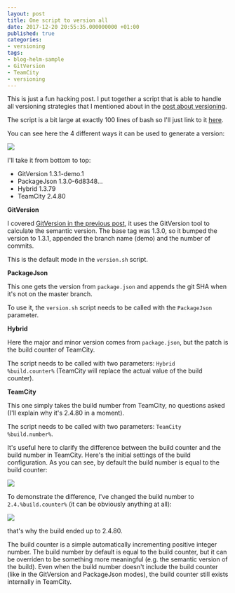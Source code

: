 ```yaml
---
layout: post
title: One script to version all
date: 2017-12-20 20:55:35.000000000 +01:00
published: true
categories:
- versioning
tags:
- blog-helm-sample
- GitVersion
- TeamCity
- versioning
---
```


This is just a fun hacking post. I put together a script that is able to handle all versioning strategies that I mentioned about in the <a href="{{ site.baseurl }}/2017/12/18/on-versioning.html" target="_blank">post about versioning</a>.

<!--more-->

The script is a bit large at exactly 100 lines of bash so I'll just link to it <a href="https://github.com/ngeor/blog-helm/blob/v1.3.0/ci-scripts/version.sh" target="_blank" rel="noopener">here</a>.

You can see here the 4 different ways it can be used to generate a version:

<img src="{{ site.baseurl }}/assets/2017/12/20/20_26_51-blog-helm-__-commit-stage-_-overview-e28094-teamcity.png" />

I'll take it from bottom to top:
<ul>
<li>GitVersion 1.3.1-demo.1</li>
<li>PackageJson 1.3.0-6d8348...</li>
<li>Hybrid 1.3.79</li>
<li>TeamCity 2.4.80</li>
</ul>

<strong>GitVersion</strong>

I covered <a href="{{ site.baseurl }}/2017/12/19/semantic-versioning-with-gitversion.html" target="_blank">GitVersion in the previous post</a>, it uses the GitVersion tool to calculate the semantic version. The base tag was 1.3.0, so it bumped the version to 1.3.1, appended the branch name (demo) and the number of commits.

This is the default mode in the <code>version.sh</code> script.

<strong>PackageJson</strong>

This one gets the version from <code>package.json</code> and appends the git SHA when it's not on the master branch.

To use it, the <code>version.sh</code> script needs to be called with the <code>PackageJson</code> parameter.

<strong>Hybrid</strong>

Here the major and minor version comes from <code>package.json</code>, but the patch is the build counter of TeamCity.

The script needs to be called with two parameters: <code>Hybrid %build.counter%</code> (TeamCity will replace the actual value of the build counter).

<strong>TeamCity</strong>

This one simply takes the build number from TeamCity, no questions asked (I'll explain why it's 2.4.80 in a moment).

The script needs to be called with two parameters: <code>TeamCity %build.number%</code>.

It's useful here to clarify the difference between the build counter and the build number in TeamCity. Here's the initial settings of the build configuration. As you can see, by default the build number is equal to the build counter:

<img src="{{ site.baseurl }}/assets/2017/12/20/20_22_50-commit-stage-configuration-e28094-teamcity.png" />

To demonstrate the difference, I've changed the build number to <code>2.4.%build.counter%</code> (it can be obviously anything at all):

<img src="{{ site.baseurl }}/assets/2017/12/20/20_23_46-commit-stage-configuration-e28094-teamcity.png" />

that's why the build ended up to 2.4.80.

The build counter is a simple automatically incrementing positive integer number. The build number by default is equal to the build counter, but it can be overriden to be something more meaningful (e.g. the semantic version of the build). Even when the build number doesn't include the build counter (like in the GitVersion and PackageJson modes), the build counter still exists internally in TeamCity.
